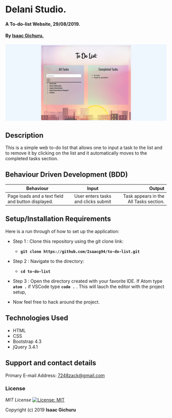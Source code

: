 # Delani Studio.
#### A To-do-list Website, 29/08/2019.
#### By **[Isaac Gichuru.](https://github.com/Isaacg94/delani-studio/tree/master)**
![alt text](images/screenshot1.png)

<!-- ## [Livelink to GitHub Pages](https://isaacg94.github.io/delani-studio/) -->
## Description
This is a simple web to-do list that allows one to input a task to the list and to remove it by clicking on the list and it automatically moves to the completed tasks section.
## Behaviour Driven Development (BDD)
|Behaviour 	           |    Input 	                 |       Output          |
|----------------------------------------------|:-----------------------------------:|-----------------------------:|       
|Page loads and a text field and button displayed.                         |   User enters tasks   and clicks submit                   |Task appears in the All Tasks section.     |                       |


## Setup/Installation Requirements
Here is a run through of how to set up the application:
* Step 1 : Clone this repository using the git clone link:
  * **`git clone https://github.com/Isaacg94/to-do-list.git`**

* Step 2 : Navigate to the directory:
  * **`cd to-do-list`**

* Step 3 : Open the directory created with your favorite IDE. If Atom type **`atom .`** if VSCode type **`code .`** . This will lauch the editor with the project setup,

* Now feel free to hack around the project.

## Technologies Used
* HTML
* CSS
* Bootstrap 4.3
* jQuery 3.4.1


## Support and contact details
Primary E-mail Address: 7248zack@gmail.com
### License
*MIT License* [![License: MIT](https://img.shields.io/badge/License-MIT-yellow.svg)](license/MIT)

Copyright (c) 2019 **Isaac Gichuru**
